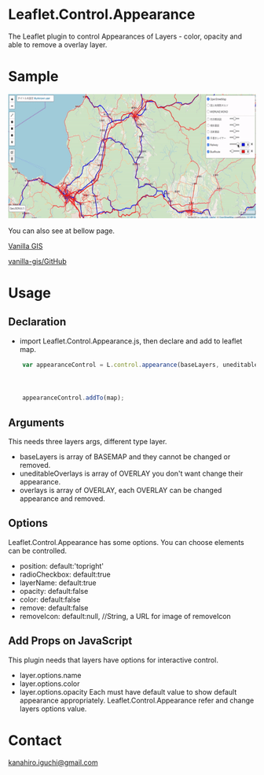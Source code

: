 # Leaflet.Control.Appearance
The Leaflet plugin to control Appearances of Layers - color, opacity and able to remove a overlay layer.

# Sample
![Leaflet.Control.Appearance](./img/sample.gif)

You can also see at bellow page.

[Vanilla GIS](https://github.com/Kanahiro/vanilla-gis)

[vanilla-gis/GitHub](https://github.com/Kanahiro/vanilla-gis)

# Usage
## Declaration
- import Leaflet.Control.Appearance.js, then declare and add to leaflet map.

```JavaScript
	var appearanceControl = L.control.appearance(baseLayers, uneditableOverlays, overlays, {opacity:true,
			                                                                        remove:true,
			                                                                        color:true,
			                                                                        removeIcon:"./static/js/leaflet/img/remove_icon.png"});
	appearanceControl.addTo(map);
```

## Arguments
This needs three layers args, different type layer.
- baseLayers is array of BASEMAP and they cannot be changed or removed.
- uneditableOverlays is array of OVERLAY you don't want change their appearance.
- overlays is array of OVERLAY, each OVERLAY can be changed appearance and removed.

## Options
Leaflet.Control.Appearance has some options. You can choose elements can be controlled.
- position: default:'topright'
- radioCheckbox: default:true
- layerName: default:true
- opacity: default:false
- color: default:false
- remove: default:false
- removeIcon: default:null, //String, a URL for image of removeIcon

## Add Props on JavaScript
This plugin needs that layers have options for interactive control.
- layer.options.name
- layer.options.color
- layer.options.opacity
Each must have default value to show default appearance appropriately.
Leaflet.Control.Appearance refer and change layers options value.

# Contact
kanahiro.iguchi@gmail.com